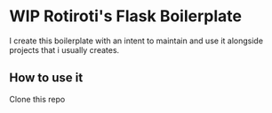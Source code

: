# WIP Rotiroti's Flask Boilerplate

I create this boilerplate with an intent to maintain and use it alongside projects that i usually creates.

## How to use it

Clone this repo